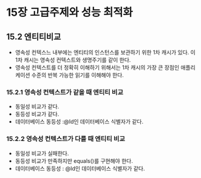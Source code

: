 # 15장 고급주제와 성능 최적화

## 15.2 엔티티비교 
- 영속성 컨텍스느 내부에는 엔티티의 인스턴스를 보관하기 위한 1차 캐시가 있다. 이 1차 캐시는 영속성 컨텍스트와 생명주기를 같이 한다. 
- 영속성 컨텍스트를 더 정확히 이해하기 위해서는 1차 캐시의 가장 큰 장점인 애플리케이션 수준의 반복 가능한 읽기를 이해해야 한다. 

### 15.2.1 영속성 컨텍스트가 같을 때 엔티티 비교 
- 동일성 비교가 같다. 
- 동등성 비교가 같다. 
- 데이터베이스 동등성 :@Id인 데이터베이스 식별자가 같다. 

### 15.2.2 영속성 컨텍스트가 다를 때 엔티티 비교 
- 동일성 비교가 실패한다. 
- 동등성 비교가 만족하지만 equals()를 구현해야 한다. 
- 데이터베이스 동등성 : @Id인 데이터베이스 식별자가 같다.